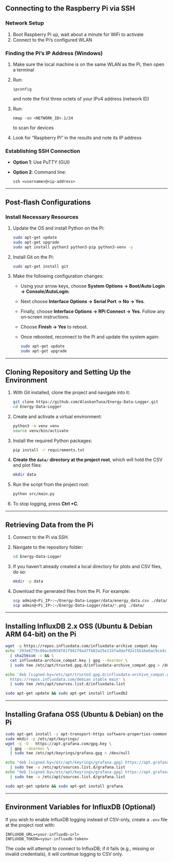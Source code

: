 ## Connecting to the Raspberry Pi via SSH

### Network Setup

1. Boot Raspberry Pi up, wait about a minute for WiFi to activate
2. Connect to the Pi’s configured WLAN

### Finding the Pi’s IP Address (Windows)

1. Make sure the local machine is on the same WLAN as the Pi, then open a terminal
2. Run:

   ```
   ipconfig
   ```

   and note the first three octets of your IPv4 address (network ID)
3. Run:

   ```
   nmap -sn <NETWORK_ID>.1/24
   ```

   to scan for devices
4. Look for “Raspberry Pi” in the results and note its IP address

### Establishing SSH Connection

* **Option 1**: Use PuTTY (GUI)
* **Option 2**: Command line:

  ```
  ssh <username>@<ip-address>
  ```

---

## Post‐flash Configurations

### Install Necessary Resources

1. Update the OS and install Python on the Pi:

   ```bash
   sudo apt-get update
   sudo apt-get upgrade
   sudo apt install python3 python3-pip python3-venv -y
   ```
2. Install Git on the Pi:

   ```bash
   sudo apt-get install git
   ```
3. Make the following configuration changes:

   * Using your arrow keys, choose **System Options → Boot/Auto Login → Console/AutoLogin**.
   * Next choose **Interface Options → Serial Port → No → Yes**.
   * Finally, choose **Interface Options → RPi Connect → Yes**. Follow any on‐screen instructions.
   * Choose **Finish → Yes** to reboot.
   * Once rebooted, reconnect to the Pi and update the system again:

     ```bash
     sudo apt-get update
     sudo apt-get upgrade
     ```

---

## Cloning Repository and Setting Up the Environment

1. With Git installed, clone the project and navigate into it:

   ```bash
   git clone https://github.com/AlaskanTuna/Energy-Data-Logger.git
   cd Energy-Data-Logger
   ```
2. Create and activate a virtual environment:

   ```bash
   python3 -m venv venv
   source venv/bin/activate
   ```
3. Install the required Python packages:

   ```bash
   pip install -r requirements.txt
   ```
4. **Create the `data/` directory at the project root**, which will hold the CSV and plot files:

   ```bash
   mkdir data
   ```
5. Run the script from the project root:

   ```bash
   python src/main.py
   ```
6. To stop logging, press **Ctrl +C**.

---

## Retrieving Data from the Pi

1. Connect to the Pi via SSH.
2. Navigate to the repository folder:

   ```bash
   cd Energy-Data-Logger
   ```
3. If you haven’t already created a local directory for plots and CSV files, do so:

   ```bash
   mkdir -p data
   ```
4. Download the generated files from the Pi. For example:

   ```bash
   scp admin@<Pi_IP>:~/Energy-Data-Logger/data/energy_data.csv ./data/
   scp admin@<Pi_IP>:~/Energy-Data-Logger/data/*.png ./data/
   ```

---

## Installing InfluxDB 2.x OSS (Ubuntu & Debian ARM 64-bit) on the Pi

```bash
wget -q https://repos.influxdata.com/influxdata-archive_compat.key
echo '393e8779c89ac8d958f81f942f9ad7fb82a25e133faddaf92e15b16e6ac9ce4c influxdata-archive_compat.key' \
  | sha256sum -c && \
  cat influxdata-archive_compat.key | gpg --dearmor \
  | sudo tee /etc/apt/trusted.gpg.d/influxdata-archive_compat.gpg > /dev/null

echo 'deb [signed-by=/etc/apt/trusted.gpg.d/influxdata-archive_compat.gpg] \
  https://repos.influxdata.com/debian stable main' \
  | sudo tee /etc/apt/sources.list.d/influxdata.list

sudo apt-get update && sudo apt-get install influxdb2
```

---

## Installing Grafana OSS (Ubuntu & Debian) on the Pi

```bash
sudo apt-get install -y apt-transport-https software-properties-common wget
sudo mkdir -p /etc/apt/keyrings/
wget -q -O - https://apt.grafana.com/gpg.key \
  | gpg --dearmor \
  | sudo tee /etc/apt/keyrings/grafana.gpg > /dev/null

echo "deb [signed-by=/etc/apt/keyrings/grafana.gpg] https://apt.grafana.com stable main" \
  | sudo tee -a /etc/apt/sources.list.d/grafana.list
echo "deb [signed-by=/etc/apt/keyrings/grafana.gpg] https://apt.grafana.com beta main" \
  | sudo tee -a /etc/apt/sources.list.d/grafana.list

sudo apt-get update && sudo apt-get install grafana
```

---

## Environment Variables for InfluxDB (Optional)

If you wish to enable InfluxDB logging instead of CSV-only, create a `.env` file at the project root with:

```
INFLUXDB_URL=<your-influxdb-url>
INFLUXDB_TOKEN=<your-influxdb-token>
```

The code will attempt to connect to InfluxDB; if it fails (e.g., missing or invalid credentials), it will continue logging to CSV only.